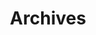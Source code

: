 ---
title: "Archives"
layout: "archives"
slug: "archives"
menu:
    main:
        weight: 3
        params: 
            icon: archives
---